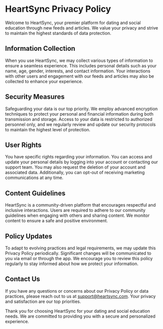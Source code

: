 # HeartSync Privacy Policy

Welcome to HeartSync, your premier platform for dating and social education through new feeds and articles. We value your privacy and strive to maintain the highest standards of data protection.

## Information Collection

When you use HeartSync, we may collect various types of information to ensure a seamless experience. This includes personal details such as your name, age, gender, interests, and contact information. Your interactions with other users and engagement with our feeds and articles may also be collected to enhance your experience.

## Security Measures

Safeguarding your data is our top priority. We employ advanced encryption techniques to protect your personal and financial information during both transmission and storage. Access to your data is restricted to authorized personnel only, and we regularly review and update our security protocols to maintain the highest level of protection.

## User Rights

You have specific rights regarding your information. You can access and update your personal details by logging into your account or contacting our support team. You may also request the deletion of your account and associated data. Additionally, you can opt-out of receiving marketing communications at any time.

## Content Guidelines

HeartSync is a community-driven platform that encourages respectful and inclusive interactions. Users are required to adhere to our community guidelines when engaging with others and sharing content. We monitor content to ensure a safe and positive environment.

## Policy Updates

To adapt to evolving practices and legal requirements, we may update this Privacy Policy periodically. Significant changes will be communicated to you via email or through the app. We encourage you to review this policy regularly to stay informed about how we protect your information.

## Contact Us

If you have any questions or concerns about our Privacy Policy or data practices, please reach out to us at [support@heartsync.com](mailto:georgemushi2000@gmail.com). Your privacy and satisfaction are our top priorities.

Thank you for choosing HeartSync for your dating and social education needs. We are committed to providing you with a secure and personalized experience.

